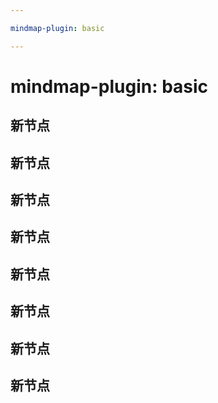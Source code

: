 ```yaml
---

mindmap-plugin: basic

---
```


# mindmap-plugin: basic

## 新节点

## 新节点

## 新节点

## 新节点

## 新节点

## 新节点

## 新节点

## 新节点